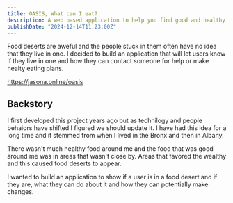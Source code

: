 ```yaml
---
title: OASIS, What can I eat?
description: A web based application to help you find good and healthy food to eat near you
publishDate: "2024-12-14T11:23:00Z"
---
```


Food deserts are aweful and the people stuck in them often have no idea that they live in one. I decided to build an application that will let users know if they live in one and how they can contact someone for help or make healty eating plans. 

https://jasona.online/oasis

## Backstory

I first developed this project years ago but as technilogy and people behaiors have shifted I figured we should update it. I have had this idea for a long time and it stemmed from when I lived in the Bronx and then in Albany.

There wasn't much healthy food around me and the food that was good around me was in areas that wasn't close by. Areas that favored the wealthy and this caused food deserts to appear. 

I wanted to build an application to show if a user is in a food desert and if they are, what they can do about it and how they can potentially make changes.